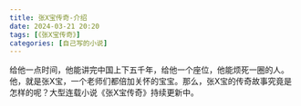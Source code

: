 ```yaml
---
title: 张X宝传奇-介绍
date: 2024-03-21 20:20
tags: [《张X宝传奇》]
categories: [自己写的小说]
---
```

给他一点时间，他能讲完中国上下五千年，给他一个座位，他能烦死一圈的人。他，就是张X宝，一个老师们都倍加关怀的宝宝。那么，张X宝的传奇故事究竟是怎样的呢？大型连载小说《张X宝传奇》持续更新中。